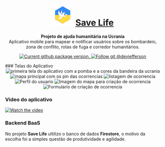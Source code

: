 <h1 align="center"> 
  <img alt="GoStack" src="https://github.com/devjefferson/savelife/blob/master/assets/icon.png" width=70 heidth=70 />
  <a href="https://reactnative.dev/">
    Save Life
  </a>
</h1>

<p align="center">
  <strong>Projeto de ajuda humanitária na Ucrania</strong><br>
  Aplicativo mobile para mapear e notificar usuários sobre os bombardeio, zona de conflito, rotas de fuga e corredor humanitários. 
</p>

<p align="center">
  <a href="https://github.com/devjefferson/savelife">
    <img src="https://img.shields.io/github/package-json/v/devjefferson/savelife" alt="Current github package version." />
  </a>
  <a href="https://github.com/devjefferson">
    <img src="https://img.shields.io/github/followers/devjefferson?style=social" alt="Follow git @devjefferson" />
  </a>
</p>
### Telas do Aplicativo
<div align="center">
  <img alt="primeira tela do aplicativo com a pomba e a cores da bandeira da ucrania" src="https://user-images.githubusercontent.com/40128030/158880797-c451d86f-8ecf-478d-96d7-1e10681f060b.jpeg" width=250/>
  <img alt="mapa principal com os pin das ocorrencias" src="https://user-images.githubusercontent.com/40128030/158880637-ac4d89fe-245f-448d-8965-c7964755a101.jpeg" width=250/>
  <img alt="listagem de ocorrencia" src="https://user-images.githubusercontent.com/40128030/158881120-be0bca2f-b819-40f2-857f-a6b95c6568ca.jpeg" width=250/>
  
  <img alt="Perfil do usuario" src="https://user-images.githubusercontent.com/40128030/158881224-9904e331-1210-4cb3-a7a4-b939a8b98527.jpeg" width=250/>
 


  <img alt="Imagem do mapa para criação de ocorrencia" src="https://user-images.githubusercontent.com/40128030/158880025-719c8bb1-b683-419f-bf30-37be7fedea96.jpeg" width=250/>
  <img alt="Formulario de criação de ocorrencia" src="https://user-images.githubusercontent.com/40128030/158880522-ced9c056-34a3-4e92-8890-f01419934a12.jpeg" width=250/>
</div>

### Video do aplicativo
[![Watch the video](https://user-images.githubusercontent.com/40128030/158880797-c451d86f-8ecf-478d-96d7-1e10681f060b.jpeg)](https://user-images.githubusercontent.com/40128030/158882015-aa4a0c5f-5fd5-40a4-8fb2-5ef5af22f3ac.mp4)

### Backend BaaS

No projeto **Save Life** ultilizo o banco de dados **Firestore**, o motivo da escolha foi a simples questão de produtividade e agilidade.



